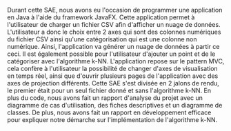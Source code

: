 Durant cette SAE, nous avons eu l'occasion de programmer une application en Java à l'aide du framework JavaFX. Cette application permet à l'utilisateur de charger un fichier CSV afin d'afficher un nuage de données. L'utilisateur a donc le choix entre 2 axes qui sont des colonnes numériques du fichier CSV ainsi qu'une catégorisation qui est une colonne non numérique. Ainsi, l'application va générer un nuage de données à partir ce ceci. Il est également possible pour l'utilisateur d'ajouter un point et de le catégoriser avec l'algorithme k-NN. L'application repose sur le pattern MVC, cela confère à l'utilisateur la possibilité de changer d'axes de visualisation en temps réel, ainsi que d'ouvrir plusieurs pages de l'application avec des axes de projection différents.
Cette SAE s'est divisée en 2 jalons de rendu, le premier était pour un seul fichier donné et sans l'algorithme k-NN. En plus du code, nous avons fait un rapport d'analyse du projet avec un diagramme de cas d'utilisation, des fiches descriptives et un diagramme de classes.
De plus, nous avons fait un rapport en développement efficace pour expliquer notre démarche sur l'implémentation de l'algorithme k-NN.